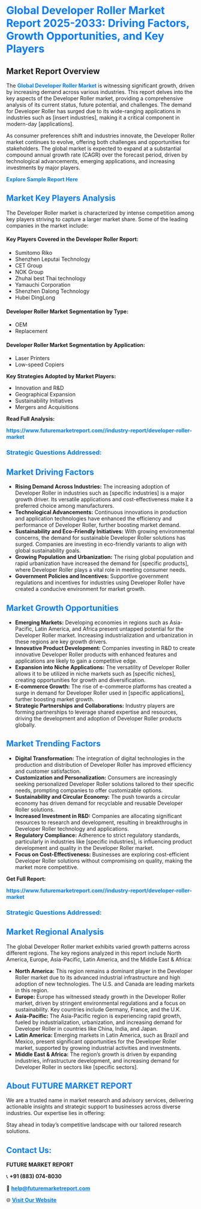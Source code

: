 <h1 style="color: #007BFF;">Global Developer Roller Market Report 2025-2033: Driving Factors, Growth Opportunities, and Key Players</h1>

<section id="overview">
<h2>Market Report Overview</h2>
<p>The <a href="https://www.futuremarketreport.com//industry-report/developer-roller-market" style="color: #007BFF; text-decoration: none;"><strong>Global Developer Roller Market</strong></a> is witnessing significant growth, driven by increasing demand across various industries. This report delves into the key aspects of the Developer Roller market, providing a comprehensive analysis of its current status, future potential, and challenges. The demand for Developer Roller has surged due to its wide-ranging applications in industries such as [insert industries], making it a critical component in modern-day [applications].</p>
<p>As consumer preferences shift and industries innovate, the Developer Roller market continues to evolve, offering both challenges and opportunities for stakeholders. The global market is expected to expand at a substantial compound annual growth rate (CAGR) over the forecast period, driven by technological advancements, emerging applications, and increasing investments by major players.</p>
</section>

<section id="overview">
<p><a href="https://www.futuremarketreport.com//request-sample/reportId=81308" style="color: #007BFF; text-decoration: none;"><strong>Explore Sample Report Here</strong></a></p>
</section>

<section id="key-players">
<h2 style="color: #007BFF;">Market Key Players Analysis</h2>
<p>The Developer Roller market is characterized by intense competition among key players striving to capture a larger market share. Some of the leading companies in the market include:</p>
<h4>Key Players Covered in the Developer Roller Report:</h4>
<ul><li>Sumitomo Riko</li><li>Shenzhen Leputai Technology</li><li>CET Group</li><li>NOK Group</li><li>Zhuhai best Thai technology</li><li>Yamauchi Corporation</li><li>Shenzhen Dalong Technology</li><li>Hubei DingLong</li></ul>
<h4>Developer Roller Market Segmentation by Type:</h4>
<ul><li>OEM</li><li>Replacement</li></ul>

<h4>Developer Roller Market Segmentation by Application:</h4>
<ul><li>Laser Printers</li><li>Low-speed Copiers</li></ul>
<p><strong>Key Strategies Adopted by Market Players:</strong></p>
<ul>
<li>Innovation and R&D</li>
<li>Geographical Expansion</li>
<li>Sustainability Initiatives</li>
<li>Mergers and Acquisitions</li>
</ul>
</section>

<section>
<p><strong>Read Full Analysis: </strong></p><a href="https://www.futuremarketreport.com//industry-report/developer-roller-market" style="color: #007BFF; text-decoration: none;"><strong>https://www.futuremarketreport.com//industry-report/developer-roller-market</strong></a>
<h3 style="color: #007BFF;">Strategic Questions Addressed:</h3>
</section>

<section id="driving-factors">
<h2 style="color: #007BFF;">Market Driving Factors</h2>
<ul>
<li><strong>Rising Demand Across Industries:</strong> The increasing adoption of Developer Roller in industries such as [specific industries] is a major growth driver. Its versatile applications and cost-effectiveness make it a preferred choice among manufacturers.</li>
<li><strong>Technological Advancements:</strong> Continuous innovations in production and application technologies have enhanced the efficiency and performance of Developer Roller, further boosting market demand.</li>
<li><strong>Sustainability and Eco-Friendly Initiatives:</strong> With growing environmental concerns, the demand for sustainable Developer Roller solutions has surged. Companies are investing in eco-friendly variants to align with global sustainability goals.</li>
<li><strong>Growing Population and Urbanization:</strong> The rising global population and rapid urbanization have increased the demand for [specific products], where Developer Roller plays a vital role in meeting consumer needs.</li>
<li><strong>Government Policies and Incentives:</strong> Supportive government regulations and incentives for industries using Developer Roller have created a conducive environment for market growth.</li>
</ul>
</section>

<section id="growth-opportunities">
<h2 style="color: #007BFF;">Market Growth Opportunities</h2>
<ul>
<li><strong>Emerging Markets:</strong> Developing economies in regions such as Asia-Pacific, Latin America, and Africa present untapped potential for the Developer Roller market. Increasing industrialization and urbanization in these regions are key growth drivers.</li>
<li><strong>Innovative Product Development:</strong> Companies investing in R&D to create innovative Developer Roller products with enhanced features and applications are likely to gain a competitive edge.</li>
<li><strong>Expansion into Niche Applications:</strong> The versatility of Developer Roller allows it to be utilized in niche markets such as [specific niches], creating opportunities for growth and diversification.</li>
<li><strong>E-commerce Growth:</strong> The rise of e-commerce platforms has created a surge in demand for Developer Roller used in [specific applications], further boosting market growth.</li>
<li><strong>Strategic Partnerships and Collaborations:</strong> Industry players are forming partnerships to leverage shared expertise and resources, driving the development and adoption of Developer Roller products globally.</li>
</ul>
</section>

<section id="trending-factors">
<h2 style="color: #007BFF;">Market Trending Factors</h2>
<ul>
<li><strong>Digital Transformation:</strong> The integration of digital technologies in the production and distribution of Developer Roller has improved efficiency and customer satisfaction.</li>
<li><strong>Customization and Personalization:</strong> Consumers are increasingly seeking personalized Developer Roller solutions tailored to their specific needs, prompting companies to offer customizable options.</li>
<li><strong>Sustainability and Circular Economy:</strong> The push towards a circular economy has driven demand for recyclable and reusable Developer Roller solutions.</li>
<li><strong>Increased Investment in R&D:</strong> Companies are allocating significant resources to research and development, resulting in breakthroughs in Developer Roller technology and applications.</li>
<li><strong>Regulatory Compliance:</strong> Adherence to strict regulatory standards, particularly in industries like [specific industries], is influencing product development and quality in the Developer Roller market.</li>
<li><strong>Focus on Cost-Effectiveness:</strong> Businesses are exploring cost-efficient Developer Roller solutions without compromising on quality, making the market more competitive.</li>
</ul>
</section>

<section>
<p><strong>Get Full Report: </strong></p><a href="https://www.futuremarketreport.com//industry-report/developer-roller-market" style="color: #007BFF; text-decoration: none;"><strong>https://www.futuremarketreport.com//industry-report/developer-roller-market</strong></a>
<h3 style="color: #007BFF;">Strategic Questions Addressed:</h3>
</section>


<section id="regional-analysis">
<h2 style="color: #007BFF;">Market Regional Analysis</h2>
<p>The global Developer Roller market exhibits varied growth patterns across different regions. The key regions analyzed in this report include North America, Europe, Asia-Pacific, Latin America, and the Middle East & Africa:</p>
<ul>
<li><strong>North America:</strong> This region remains a dominant player in the Developer Roller market due to its advanced industrial infrastructure and high adoption of new technologies. The U.S. and Canada are leading markets in this region.</li>
<li><strong>Europe:</strong> Europe has witnessed steady growth in the Developer Roller market, driven by stringent environmental regulations and a focus on sustainability. Key countries include Germany, France, and the U.K.</li>
<li><strong>Asia-Pacific:</strong> The Asia-Pacific region is experiencing rapid growth, fueled by industrialization, urbanization, and increasing demand for Developer Roller in countries like China, India, and Japan.</li>
<li><strong>Latin America:</strong> Emerging markets in Latin America, such as Brazil and Mexico, present significant opportunities for the Developer Roller market, supported by growing industrial activities and investments.</li>
<li><strong>Middle East & Africa:</strong> The region’s growth is driven by expanding industries, infrastructure development, and increasing demand for Developer Roller in sectors like [specific sectors].</li>
</ul>
</section>

<footer>
<h2 style="color: #007BFF;">About FUTURE MARKET REPORT</h2>
<p>We are a trusted name in market research and advisory services, delivering actionable insights and strategic support to businesses across diverse industries. Our expertise lies in offering:</p>

<p>Stay ahead in today’s competitive landscape with our tailored research solutions.</p>

<h2 style="color: #007BFF;">Contact Us:</h2>
<p><strong>FUTURE MARKET REPORT</strong></p>
<p>📞 <strong>+91 (883) 074-8030</strong></p>
<p>📧 <strong><a href="mailto:help@futuremarketreport.com" style="color: #007BFF;">help@futuremarketreport.com</a></strong></p>
<p>🌐 <strong><a href="https://www.futuremarketreport.com/" style="color: #007BFF;">Visit Our Website</a></strong></p>
</footer>
